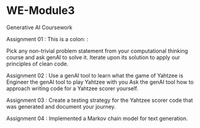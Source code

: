 # WE-Module3
Generative AI Coursework<br>

Assignment 01 : This is a colon: :

Pick any non-trivial problem statement from your computational thinking course and ask 
genAI to solve it. Iterate upon its solution to apply our principles of clean code.<br>

Assignment 02 : 
Use a genAI tool to learn what the game of Yahtzee is
Engineer the genAI tool to play Yahtzee with you
Ask the genAI tool how to approach writing code for a Yahtzee scorer yourself.<br>

Assignment 03 : 
Create a testing strategy for the Yahtzee scorer code that was generated and document your journey.<br>

Assignment 04 : 
Implemented a Markov chain model for text generation.
